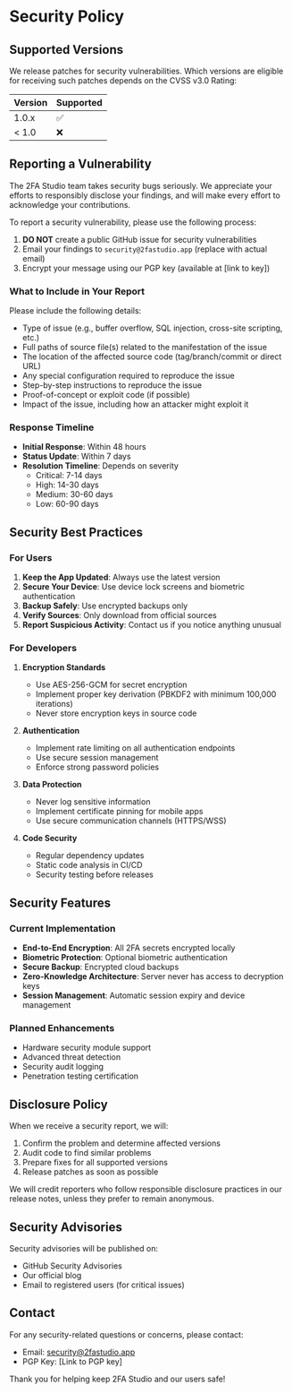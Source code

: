 # Security Policy

## Supported Versions

We release patches for security vulnerabilities. Which versions are eligible for receiving such patches depends on the CVSS v3.0 Rating:

| Version | Supported          |
| ------- | ------------------ |
| 1.0.x   | :white_check_mark: |
| < 1.0   | :x:                |

## Reporting a Vulnerability

The 2FA Studio team takes security bugs seriously. We appreciate your efforts to responsibly disclose your findings, and will make every effort to acknowledge your contributions.

To report a security vulnerability, please use the following process:

1. **DO NOT** create a public GitHub issue for security vulnerabilities
2. Email your findings to `security@2fastudio.app` (replace with actual email)
3. Encrypt your message using our PGP key (available at [link to key])

### What to Include in Your Report

Please include the following details:
- Type of issue (e.g., buffer overflow, SQL injection, cross-site scripting, etc.)
- Full paths of source file(s) related to the manifestation of the issue
- The location of the affected source code (tag/branch/commit or direct URL)
- Any special configuration required to reproduce the issue
- Step-by-step instructions to reproduce the issue
- Proof-of-concept or exploit code (if possible)
- Impact of the issue, including how an attacker might exploit it

### Response Timeline

- **Initial Response**: Within 48 hours
- **Status Update**: Within 7 days
- **Resolution Timeline**: Depends on severity
  - Critical: 7-14 days
  - High: 14-30 days
  - Medium: 30-60 days
  - Low: 60-90 days

## Security Best Practices

### For Users

1. **Keep the App Updated**: Always use the latest version
2. **Secure Your Device**: Use device lock screens and biometric authentication
3. **Backup Safely**: Use encrypted backups only
4. **Verify Sources**: Only download from official sources
5. **Report Suspicious Activity**: Contact us if you notice anything unusual

### For Developers

1. **Encryption Standards**
   - Use AES-256-GCM for secret encryption
   - Implement proper key derivation (PBKDF2 with minimum 100,000 iterations)
   - Never store encryption keys in source code

2. **Authentication**
   - Implement rate limiting on all authentication endpoints
   - Use secure session management
   - Enforce strong password policies

3. **Data Protection**
   - Never log sensitive information
   - Implement certificate pinning for mobile apps
   - Use secure communication channels (HTTPS/WSS)

4. **Code Security**
   - Regular dependency updates
   - Static code analysis in CI/CD
   - Security testing before releases

## Security Features

### Current Implementation

- **End-to-End Encryption**: All 2FA secrets encrypted locally
- **Biometric Protection**: Optional biometric authentication
- **Secure Backup**: Encrypted cloud backups
- **Zero-Knowledge Architecture**: Server never has access to decryption keys
- **Session Management**: Automatic session expiry and device management

### Planned Enhancements

- Hardware security module support
- Advanced threat detection
- Security audit logging
- Penetration testing certification

## Disclosure Policy

When we receive a security report, we will:

1. Confirm the problem and determine affected versions
2. Audit code to find similar problems
3. Prepare fixes for all supported versions
4. Release patches as soon as possible

We will credit reporters who follow responsible disclosure practices in our release notes, unless they prefer to remain anonymous.

## Security Advisories

Security advisories will be published on:
- GitHub Security Advisories
- Our official blog
- Email to registered users (for critical issues)

## Contact

For any security-related questions or concerns, please contact:
- Email: security@2fastudio.app
- PGP Key: [Link to PGP key]

Thank you for helping keep 2FA Studio and our users safe!